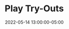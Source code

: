 ---
date: 2022-05-14 13:00:00-05:00
dates: 1:00 pm on May 14 2022
draft: false
durationMinutes: 150
title: Play Try-Outs
---